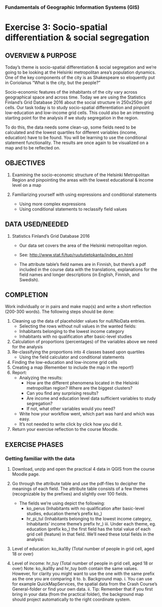 ### Fundamentals of Geographic Information Systems (GIS)

# Exercise 3: Socio-spatial differentiation & social segregation

## OVERVIEW & PURPOSE
Today’s theme is socio-spatial differentiation & social segregation and we’re going to be looking at the
Helsinki metropolitan area’s population dynamics.  One of the key components of the city is as Shakespeare so eloquently put in Coriolanus “What is the city, but the people?”

Socio-economic features of the inhabitants of the city vary across geographical space and across time.
Today we are using the Statistics Finland’s Grid Database 2016 about the social structure in 250x250m
grid cells. Our task today is to study socio-spatial differentiation and pinpoint low-education and low-income
grid cells. This could also be an interesting starting point for the analysis if we study segregation
in the region.

To do this, the data needs some clean-up, some fields need to be calculated and the lowest quartiles for
different variables (income, education) have to be found. You will be learning to use the conditional statement
functionality. The results are once again to be visualized on a map and to be
reflected on.

## OBJECTIVES
1. Examining the socio-economic structure of the Helsinki Metropolitan Region and pinpointing the
areas with the lowest educational & income level on a map

2. Familiarizing yourself with using expressions and conditional statements
	- Using more complex expressions
	- Using conditional statements to reclassify field values

## DATA USED/NEEDED

1. Statistics Finland’s Grid Database 2016
	- Our data set covers the area of the Helsinki metropolitan region.
	
	- See: http://www.stat.fi/tup/ruututietokanta/index_en.html
	
	- The attribute table’s field names are in Finnish, but there’s a pdf included in the course
data with the translations, explanations for the field names and longer descriptions (in
English, Finnish, and Swedish).

## COMPLETION
Work individually or in pairs and make map(s) and write a short reflection (200-300 words). The following
steps should be done:
1. Cleaning up the data of placeholder values for null/NoData entries.
	- Selecting the rows without null values in the wanted fields:
	- Inhabitants belonging to the lowest income category
	- Inhabitants with no qualification after basic-level studies
2. Calculation of proportions (percentages) of the variables above we need for the analysis
3. Re-classifying the proportions into 4 classes based upon quartiles
	- Using the field calculator and conditional statements
4. Finding the low-education and low-income grid cells
5. Creating a map (Remember to include the map in the report!)
6. Report:
	- Analyzing the results:
		- How are the different phenomena located in the Helsinki metropolitan region? Where are the biggest clusters?
		- Can you find any surprising results?
		- Are income and education level data sufficient variables to study segregation?
		- If not, what other variables would you need?
	- Write how your workflow went, which part was hard and which was easy.
	- It’s not needed to write click by click how you did it.
7. Return your exercise reflection to the course Moodle.

## EXERCISE PHASES

### Getting familiar with the data
1. Download, unzip and open the practical 4 data in QGIS from the course Moodle page.

2. Go through the attribute table and use the pdf-files to decipher the meanings of each field. The attribute table consists of a few themes (recognizable by the prefixes) and slightly over 100 fields.
	- The fields we’re using depict the following:
		- ko_perus (Inhabitants with no qualification after basic-level studies, education theme’s prefix ko_)
		- hr_pi_tul (Inhabitants belonging to the lowest income category, Inhabitants’
income theme’s prefix hr_)
iii. Under each theme, eg. education (prefix ko_) the first field has the total value of
each grid cell (feature) in that field. We’ll need these total fields in the analysis:
4. Level of education: ko_ika18y (Total number of people in grid cell, aged
18 or over)
5. Level of income: hr_tuy (Total number of people in grid cell, aged 18 or
over)
Note: ko_ika18y and hr_tuy both contain the same values. However, for
clarity you might want to use the one with the same prefix as the one
you are comparing it to.
b. Background map.
i. You can use for example QuickMapServices, the spatial data from the Crash
Course’s General-folder or find your own data.
ii. Tip: Remember that if you first bring in your data (from the practical folder), the
background map should project automatically to the right coordinate system.



<!--stackedit_data:
eyJkaXNjdXNzaW9ucyI6eyJlVGM4YW9CSm43emRyZjBrIjp7In
N0YXJ0IjoyNTEsImVuZCI6MjU5LCJ0ZXh0IjoiSGVsc2lua2ki
fSwiUVAxWENiQ3BSc2QwbFZxNSI6eyJzdGFydCI6MTIzNCwiZW
5kIjoxMjQyLCJ0ZXh0IjoiSGVsc2lua2kifSwiV3Z6bnlmS0xY
dm5sRURpNCI6eyJzdGFydCI6MTc3NywiZW5kIjoxNzg5LCJ0ZX
h0IjoicGRmIGluY2x1ZGVkIn19LCJjb21tZW50cyI6eyIzTG9H
S2VRRkVNV3pqYkUxIjp7ImRpc2N1c3Npb25JZCI6ImVUYzhhb0
JKbjd6ZHJmMGsiLCJzdWIiOiJnaDo0MDMwNDc4OCIsInRleHQi
OiJVcGRhdGUgaWYgYXBwbGljYWJsZSIsImNyZWF0ZWQiOjE2OD
Y0NzY0MzY4Nzh9LCJsUGtsVUZiRTRlVTIwMzRaIjp7ImRpc2N1
c3Npb25JZCI6IlFQMVhDYkNwUnNkMGxWcTUiLCJzdWIiOiJnaD
o0MDMwNDc4OCIsInRleHQiOiJVcGRhdGUgaWYgYXBwbGljYWJs
ZSIsImNyZWF0ZWQiOjE2ODY0NzY1Nzk1Njd9LCJCdUJGbWlqR2
lyakVjNVVrIjp7ImRpc2N1c3Npb25JZCI6Ild2em55ZktMWHZu
bEVEaTQiLCJzdWIiOiJnaDo0MDMwNDc4OCIsInRleHQiOiJBZG
QgcGFnZSIsImNyZWF0ZWQiOjE2ODY0NzY3MzYwNTV9fSwiaGlz
dG9yeSI6WzExMTkwNjUyNDIsLTEzMzIwODc5NjNdfQ==
-->